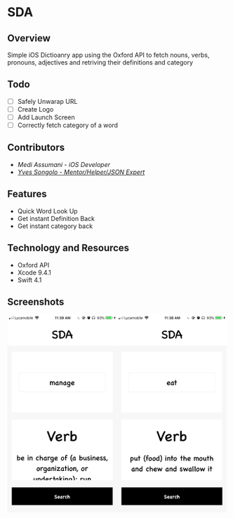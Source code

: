 # SDA

## Overview 

Simple iOS Dictioanry app using the Oxford API to fetch nouns, verbs, pronouns, adjectives and retriving their definitions and category

## Todo

- [ ] Safely Unwarap URL
- [ ] Create Logo
- [ ] Add Launch Screen
- [ ] Correctly fetch category of a word 

## Contributors

* <i>Medi Assumani - iOS Developer</i>
* <i><a href = "https://github.com/yveslym">Yves Songolo - Mentor/Helper/JSON Expert</a></i>

## Features 

* Quick Word Look Up
* Get instant Definition Back
* Get instant category back

## Technology and Resources  

* Oxford API
* Xcode 9.4.1
* Swift 4.1 

## Screenshots

<img src= "Screenshots/sc1.png" width = 250 height = 450></img><img src= "Screenshots/sc2.png" width = 250 height = 450>





